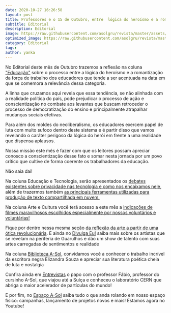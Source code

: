 ```yaml
---
date: 2020-10-27 16:26:58
layout: post
title: Professores e o 15 de Outubro, entre  lógica do heroísmo e a romantização da força de trabalho
subtitle: Editorial
description: Editorial
image: https://raw.githubusercontent.com/asolgru/revista/master/assets/img/edicoes/ed2.jpeg
optimized_image: https://raw.githubusercontent.com/asolgru/revista/master/assets/img/edicoes/ed2.jpeg
category: Editorial
tags:
author: yanka
---
```



No Editorial deste mês de Outubro trazemos a reflexão na coluna <a href="http://cursinhoasol.com.br/revista/ed2-educacao/">"Educação"</a> sobre o processo entre a lógica do heroísmo e a romantização da força de trabalho dos educadores que tende a ser acentuada na data em que se comemora a relevância dessa categoria. 

A linha que cruzamos aqui revela que essa tendência, se não alinhada com a realidade política do país, pode prejudicar o processo de ação e conscientização no combate aos levantes que buscam retroceder o processo de democratização do ensino e principalmente atrapalhar mudanças sociais efetivas.

Para além dos moldes do neoliberalismo, os educadores exercem papel de luta com muito sufoco dentro deste sistema e é partir disso que vamos revelando o caráter perigoso da lógica do herói em frente a uma realidade que dispensa aplausos.

Nossa missão este mês é fazer com que os leitores possam apreciar conosco a conscientização desse fato e somar nesta jornada por um povo crítico que cultive de forma coerente os trabalhadores da educação. 

Não saia daí!

Na coluna Educação e Tecnologia, serão apresentados os <a href="http://cursinhoasol.com.br/revista/ed2-tecnologia1-walter/">debates existentes sobre privacidade nas tecnologia e como nos encaixamos nele</a>, além de trazermos também <a href="http://cursinhoasol.com.br/revista/ed2-tecnologia2-walter/">as principais ferramentas utilizadas para produção de texto compartilhada em nuvem.</a>

Na coluna Arte e Cultura você terá acesso a este mês a <a href="http://cursinhoasol.com.br/revista/ed2-indicacoes/">indicações de filmes maravilhosos escolhidos especialmente por nossos voluntários e voluntárias!</a>

Fique por dentro nessa mesma seção <a href="aaa">da reflexão da arte a partir de uma ótica revolucionária</a>. E ainda no <a href="http://cursinhoasol.com.br/revista/ed2-divulga/">Divulga Eu!</a> saiba mais sobre os artistas que se revelam na periferia de Guarulhos  e dão um show de talento com suas artes carregadas de sentimentos e realidade

Na coluna <a href="http://cursinhoasol.com.br/revista/ed2-biblioteca-fernando/">Biblioteca A-Sol</a>, convidamos você a conhecer o trabalho incrível da escritora negra Elizandra Souza e apreciar sua literatura poética cheia de luta e nostalgia

Confira ainda em <a href="http://cursinhoasol.com.br/revista/ed2-entrevista/">Entrevistas</a> o papo com o professor Fábio, professor do cursinho A-Sol, que viajou até a Suíça e conheceu o laboratório CERN que abriga o maior acelerador de partículas do mundo!

E por fim, no <a href="http://cursinhoasol.com.br/revista/ed2-espacoasol/">Espaço A-Sol</a> saiba tudo o que anda rolando em nosso espaço físico: campanhas, lançamento de projetos novos e mais! Estamos agora no Youtube!
